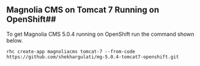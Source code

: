 ## Magnolia CMS on Tomcat 7 Running on OpenShift##

To get Magnolia CMS 5.0.4 running on OpenShift run the command shown below.
```
rhc create-app magnoliacms tomcat-7 --from-code https://github.com/shekhargulati/mg-5.0.4-tomcat7-openshift.git
```